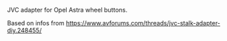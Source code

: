 JVC adapter for Opel Astra wheel buttons.

Based on infos from https://www.avforums.com/threads/jvc-stalk-adapter-diy.248455/
